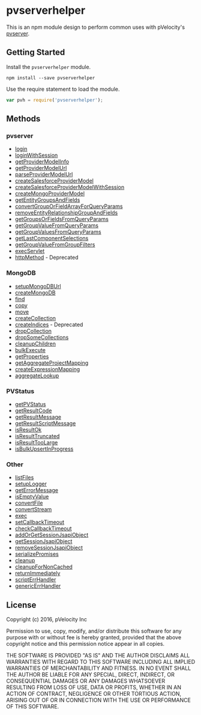 # pvserverhelper

This is an npm module design to perform common uses with pVelocity's [pvserver](https://github.com/pVelocity/pvserver).

## Getting Started

Install the ``pvserverhelper`` module.

    npm install --save pvserverhelper

Use the require statement to load the module.

```js
var pvh = require('pvserverhelper');
```

## Methods

### pvserver
- [login](docs/pvserver/login.md)
- [loginWithSession](docs/pvserver/loginWithSession.md)
- [getProviderModelInfo](docs/pvserver/getProviderModelInfo.md)
- [getProviderModelUrl](docs/pvserver/getProviderModelUrl.md)
- [parseProviderModelUrl](docs/pvserver/parseProviderModelUrl.md)
- [createSalesforceProviderModel](docs/pvserver/createSalesforceProviderModel.md)
- [createSalesforceProviderModelWithSession](docs/pvserver/createSalesforceProviderModelWithSession.md)
- [createMongoProviderModel](docs/pvserver/createMongoProviderModel.md)
- [getEntityGroupsAndFields](docs/pvserver/getEntityGroupsAndFields.md)
- [convertGroupOrFieldArrayForQueryParams](docs/pvserver/convertGroupOrFieldArrayForQueryParams.md)
- [removeEntityRelationshipGroupAndFields](docs/pvserver/removeEntityRelationshipGroupAndFields.md)
- [getGroupsOrFieldsFromQueryParams](docs/pvserver/getGroupsOrFieldsFromQueryParams.md)
- [getGroupValueFromQueryParams](docs/pvserver/getGroupValueFromQueryParams.md)
- [getGroupValuesFromQueryParams](docs/pvserver/getGroupValuesFromQueryParams.md)
- [getLastComponentSelections](docs/pvserver/getLastComponentSelections.md)
- [getGroupValueFromGroupFilters](docs/pvserver/getGroupValueFromGroupFilters.md)
- [execServlet](docs/pvserver/execServlet.md)
- [httpMethod](docs/pvserver/httpMethod.md) - Deprecated

### MongoDB
- [setupMongoDBUrl](docs/MongoDB/setupMongoDBUrl.md)
- [createMongoDB](docs/MongoDB/createMongoDB.md)
- [find](docs/MongoDB/find.md)
- [copy](docs/MongoDB/copy.md)
- [move](docs/MongoDB/move.md)
- [createCollection](docs/MongoDB/createCollection.md)
- [createIndices](docs/MongoDB/createIndices.md) - Deprecated
- [dropCollection](docs/MongoDB/dropCollection.md)
- [dropSomeCollections](docs/MongoDB/dropSomeCollections.md)
- [cleanupChildren](docs/MongoDB/cleanupChildren.md)
- [bulkExecute](docs/MongoDB/bulkExecute.md)
- [getProperties](docs/MongoDB/getProperties.md)
- [getAggregateProjectMapping](docs/MongoDB/getAggregateProjectMapping.md)
- [createExpressionMapping](docs/MongoDB/createExpressionMapping.md)
- [aggregateLookup](docs/MongoDB/aggregateLookup.md)

### PVStatus
- [getPVStatus](docs/PVStatus/getPVStatus.md)
- [getResultCode](docs/PVStatus/getResultCode.md)
- [getResultMessage](docs/PVStatus/getResultMessage.md)
- [getResultScriptMessage](docs/PVStatus/getResultScriptMessage.md)
- [isResultOk](docs/PVStatus/isResultOk.md)
- [isResultTruncated](docs/PVStatus/isResultTruncated.md)
- [isResultTooLarge](docs/PVStatus/isResultTooLarge.md)
- [isBulkUpsertInProgress](docs/PVStatus/isBulkUpsertInProgress.md)

### Other
- [listFiles](docs/Other/listFiles.md)
- [setupLogger](docs/Other/setupLogger.md)
- [getErrorMessage](docs/Other/getErrorMessage.md)
- [isEmptyValue](docs/Other/isEmptyValue.md)
- [convertFile](docs/Other/convertFile.md)
- [convertStream](docs/Other/convertStream.md)
- [exec](docs/Other/exec.md)
- [setCallbackTimeout](docs/Other/setCallbackTimeout.md)
- [checkCallbackTimeout](docs/Other/checkCallbackTimeout.md)
- [addOrGetSessionJsapiObject](docs/Other/addOrGetSessionJsapiObject.md)
- [getSessionJsapiObject](docs/Other/getSessionJsapiObject.md)
- [removeSessionJsapiObject](docs/Other/removeSessionJsapiObject.md)
- [serializePromises](docs/Other/serializePromises.md)
- [cleanup](docs/Other/cleanup.md)
- [cleanupForNonCached](docs/Other/cleanupForNonCached.md)
- [returnImmediately](docs/Other/returnImmediately.md)
- [scriptErrHandler](docs/Other/scriptErrHandler.md)
- [genericErrHandler](docs/Other/genericErrHandler.md)

## License

Copyright (c) 2016, pVelocity Inc

Permission to use, copy, modify, and/or distribute this software for any
purpose with or without fee is hereby granted, provided that the above
copyright notice and this permission notice appear in all copies.

THE SOFTWARE IS PROVIDED "AS IS" AND THE AUTHOR DISCLAIMS ALL WARRANTIES
WITH REGARD TO THIS SOFTWARE INCLUDING ALL IMPLIED WARRANTIES OF
MERCHANTABILITY AND FITNESS. IN NO EVENT SHALL THE AUTHOR BE LIABLE FOR
ANY SPECIAL, DIRECT, INDIRECT, OR CONSEQUENTIAL DAMAGES OR ANY DAMAGES
WHATSOEVER RESULTING FROM LOSS OF USE, DATA OR PROFITS, WHETHER IN AN
ACTION OF CONTRACT, NEGLIGENCE OR OTHER TORTIOUS ACTION, ARISING OUT OF
OR IN CONNECTION WITH THE USE OR PERFORMANCE OF THIS SOFTWARE.
